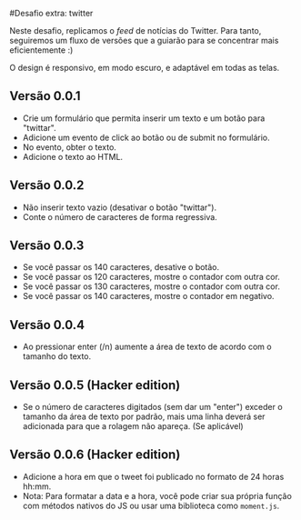 #Desafio extra: twitter

Neste desafio, replicamos o _feed_ de notícias do Twitter. Para tanto, seguiremos um fluxo de versões que a guiarão para se concentrar mais eficientemente :)

O design é responsivo, em modo escuro, e adaptável em todas as telas.

## Versão 0.0.1

- Crie um formulário que permita inserir um texto e um botão para "twittar".
- Adicione um evento de click ao botão ou de submit no formulário.
- No evento, obter o texto.
- Adicione o texto ao HTML.

## Versão 0.0.2

- Não inserir texto vazio (desativar o botão "twittar").
- Conte o número de caracteres de forma regressiva.

## Versão 0.0.3

- Se você passar os 140 caracteres, desative o botão.
- Se você passar os 120 caracteres, mostre o contador com outra cor.
- Se você passar os 130 caracteres, mostre o contador com outra cor.
- Se você passar os 140 caracteres, mostre o contador em negativo.

## Versão 0.0.4

- Ao pressionar enter (/n) aumente a área de texto de acordo com o tamanho do texto.

## Versão 0.0.5 (Hacker edition)

- Se o número de caracteres digitados (sem dar um "enter") exceder o tamanho da área de texto por padrão, mais uma linha deverá ser adicionada para que a rolagem não apareça. (Se aplicável)

## Versão 0.0.6 (Hacker edition)

- Adicione a hora em que o tweet foi publicado no formato de 24 horas hh:mm.
- Nota: Para formatar a data e a hora, você pode criar sua própria função com métodos nativos do JS ou usar uma biblioteca como `moment.js`.
